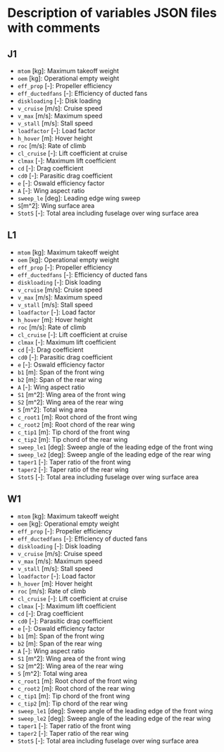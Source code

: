 # Description of variables JSON files with comments

## J1
- `mtom` [kg]: Maximum takeoff weight
- `oem` [kg]: Operational empty weight
- `eff_prop` [-]: Propeller efficiency
- `eff_ductedfans` [-]: Efficiency of ducted fans
- `diskloading` [-]: Disk loading
- `v_cruise` [m/s]: Cruise speed
- `v_max` [m/s]: Maximum speed
- `v_stall` [m/s]: Stall speed
- `loadfactor` [-]: Load factor
- `h_hover` [m]: Hover height
- `roc` [m/s]: Rate of climb
- `cl_cruise` [-]: Lift coefficient at cruise
- `clmax` [-]: Maximum lift coefficient
- `cd` [-]: Drag coefficient
- `cd0` [-]: Parasitic drag coefficient
- `e` [-]: Oswald efficiency factor
- `A` [-]: Wing aspect ratio
- `sweep_le` [deg]: Leading edge wing sweep 
- `S`[m^2]: Wing surface area
- `StotS` [-]: Total area including fuselage over wing surface area


## L1
- `mtom` [kg]: Maximum takeoff weight
- `oem` [kg]: Operational empty weight
- `eff_prop` [-]: Propeller efficiency
- `eff_ductedfans` [-]: Efficiency of ducted fans
- `diskloading` [-]: Disk loading
- `v_cruise` [m/s]: Cruise speed
- `v_max` [m/s]: Maximum speed
- `v_stall` [m/s]: Stall speed
- `loadfactor` [-]: Load factor
- `h_hover` [m]: Hover height
- `roc` [m/s]: Rate of climb
- `cl_cruise` [-]: Lift coefficient at cruise
- `clmax` [-]: Maximum lift coefficient
- `cd` [-]: Drag coefficient
- `cd0` [-]: Parasitic drag coefficient
- `e` [-]: Oswald efficiency factor
- `b1` [m]: Span of the front wing
- `b2` [m]: Span of the rear wing
- `A` [-]: Wing aspect ratio
- `S1` [m^2]: Wing area of the front wing
- `S2` [m^2]: Wing area of the rear wing
- `S` [m^2]: Total wing area
- `c_root1` [m]: Root chord of the front wing
- `c_root2` [m]: Root chord of the rear wing
- `c_tip1` [m]: Tip chord of the front wing
- `c_tip2` [m]: Tip chord of the rear wing
- `sweep_le1` [deg]: Sweep angle of the leading edge of the front wing
- `sweep_le2` [deg]: Sweep angle of the leading edge of the rear wing
- `taper1` [-]: Taper ratio of the front wing
- `taper2` [-]: Taper ratio of the rear wing
- `StotS` [-]: Total area including fuselage over wing surface area


## W1
- `mtom` [kg]: Maximum takeoff weight
- `oem` [kg]: Operational empty weight
- `eff_prop` [-]: Propeller efficiency
- `eff_ductedfans` [-]: Efficiency of ducted fans
- `diskloading` [-]: Disk loading
- `v_cruise` [m/s]: Cruise speed
- `v_max` [m/s]: Maximum speed
- `v_stall` [m/s]: Stall speed
- `loadfactor` [-]: Load factor
- `h_hover` [m]: Hover height
- `roc` [m/s]: Rate of climb
- `cl_cruise` [-]: Lift coefficient at cruise
- `clmax` [-]: Maximum lift coefficient
- `cd` [-]: Drag coefficient
- `cd0` [-]: Parasitic drag coefficient
- `e` [-]: Oswald efficiency factor
- `b1` [m]: Span of the front wing
- `b2` [m]: Span of the rear wing
- `A` [-]: Wing aspect ratio
- `S1` [m^2]: Wing area of the front wing
- `S2` [m^2]: Wing area of the rear wing
- `S` [m^2]: Total wing area
- `c_root1` [m]: Root chord of the front wing
- `c_root2` [m]: Root chord of the rear wing
- `c_tip1` [m]: Tip chord of the front wing
- `c_tip2` [m]: Tip chord of the rear wing
- `sweep_le1` [deg]: Sweep angle of the leading edge of the front wing
- `sweep_le2` [deg]: Sweep angle of the leading edge of the rear wing
- `taper1` [-]: Taper ratio of the front wing
- `taper2` [-]: Taper ratio of the rear wing
- `StotS` [-]: Total area including fuselage over wing surface area
